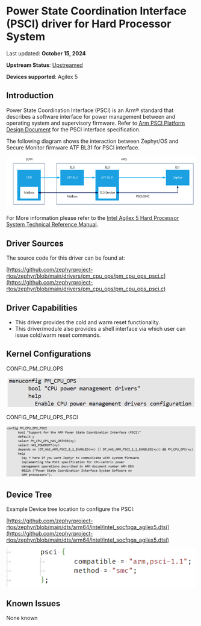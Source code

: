 # **Power State Coordination Interface (PSCI) driver for Hard Processor System**

Last updated: **October 15, 2024** 

**Upstream Status**: [Upstreamed](https://github.com/zephyrproject-rtos/zephyr/blob/main/drivers/pm_cpu_ops/pm_cpu_ops_psci.c)

**Devices supported**: Agilex 5

## **Introduction**

Power State Coordination Interface (PSCI) is an Arm&reg; standard that describes a software interface for power management between and operating system and supervisory firmware. Refer to [Arm PSCI Platform Design Document](https://developer.arm.com/documentation/den0022/latest) for the PSCI interface specification.

The following diagram shows the interaction between Zephyr/OS and Secure Monitor firmware ATF BL31 for PSCI interface.

![psci_diagram](images/psci_diagram.png)


For More information please refer to the [Intel Agilex 5 Hard Processor System Technical Reference Manual](https://www.intel.com/content/www/us/en/docs/programmable/814346).

## **Driver Sources**

The source code for this driver can be found at:

[https://github.com/zephyrproject-rtos/zephyr/blob/main/drivers/pm_cpu_ops/pm_cpu_ops_psci.c](https://github.com/zephyrproject-rtos/zephyr/blob/main/drivers/pm_cpu_ops/pm_cpu_ops_psci.c)

## **Driver Capabilities**

* This driver provides the cold and warm reset functionality.
* This driver/module also provides a shell interface via which user can issue cold/warm reset commands.


## **Kernel Configurations**

CONFIG_PM_CPU_OPS

![pm_cpu_ops_config](images/pm_cpu_ops_config.png)

CONFIG_PM_CPU_OPS_PSCI

![pm_cpu_ops_psci_config](images/pm_cpu_ops_psci_config.png)

## **Device Tree**

Example Device tree location to configure the PSCI:

[https://github.com/zephyrproject-rtos/zephyr/blob/main/dts/arm64/intel/intel_socfpga_agilex5.dtsi](https://github.com/zephyrproject-rtos/zephyr/blob/main/dts/arm64/intel/intel_socfpga_agilex5.dtsi)

![psci_device_tree](images/psci_device_tree.png)

## **Known Issues**

None known
